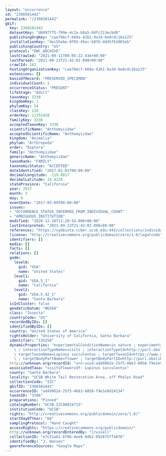 ```yaml
---
layout: "occurrence"
id: "2366581442"
permalink: "/2366581442"
gbif:
  key: 2366581442
  datasetKey: "d6097f75-f99e-4c2a-b8a5-b0fc213ecbd0"
  publishingOrgKey: "cae7b6c7-669a-4261-9a34-6e8cdc16a125"
  installationKey: "4ec55ebe-9f92-45ec-b076-dd45f61003ab"
  publishingCountry: "US"
  protocol: "DWC_ARCHIVE"
  lastCrawled: "2021-09-11T09:05:22.434+00:00"
  lastParsed: "2021-09-23T21:42:02.098+00:00"
  crawlId: 161
  hostingOrganizationKey: "cae7b6c7-669a-4261-9a34-6e8cdc16a125"
  extensions: {}
  basisOfRecord: "PRESERVED_SPECIMEN"
  individualCount: 1
  occurrenceStatus: "PRESENT"
  lifeStage: "Adult"
  taxonKey: 3330
  kingdomKey: 1
  phylumKey: 54
  classKey: 216
  orderKey: 11352458
  familyKey: 3330
  acceptedTaxonKey: 3330
  scientificName: "Anthomyiidae"
  acceptedScientificName: "Anthomyiidae"
  kingdom: "Animalia"
  phylum: "Arthropoda"
  order: "Diptera"
  family: "Anthomyiidae"
  genericName: "Anthomyiidae"
  taxonRank: "FAMILY"
  taxonomicStatus: "ACCEPTED"
  dateIdentified: "2017-01-01T00:00:00"
  decimalLongitude: -119.8817
  decimalLatitude: 34.4226
  stateProvince: "California"
  year: 2017
  month: 3
  day: 9
  eventDate: "2017-03-09T00:00:00"
  issues:
  - "OCCURRENCE_STATUS_INFERRED_FROM_INDIVIDUAL_COUNT"
  - "AMBIGUOUS_INSTITUTION"
  modified: "2020-12-28T11:20:54.000+00:00"
  lastInterpreted: "2021-09-23T21:42:02.098+00:00"
  references: "https://symbiota.ccber.ucsb.edu:443/collections/individual/index.php?occid=135258"
  license: "http://creativecommons.org/publicdomain/zero/1.0/legalcode"
  identifiers: []
  media: []
  facts: []
  relations: []
  gadm:
    level0:
      gid: "USA"
      name: "United States"
    level1:
      gid: "USA.5_1"
      name: "California"
    level2:
      gid: "USA.5.42_1"
      name: "Santa Barbara"
  isInCluster: false
  geodeticDatum: "WGS84"
  class: "Insecta"
  countryCode: "US"
  recordedByIDs: []
  identifiedByIDs: []
  country: "United States of America"
  rightsHolder: "University of California, Santa Barbara"
  identifier: "135258"
  dynamicProperties: "experimentalConditionName=in nature ; experimentalConditionID=http://purl.obolibrary.org/obo/ENVO_01001226\
    \ ; interactionTypeName=visits ; interactionTypeId=http://purl.obolibrary.org/obo/RO_0002618;\
    \ targetTaxonName=Lupinus succulentus ; targetTaxonId=https://www.gbif.org/species/2964314\
    \ ; targetBodyPartName=flower ; targetBodyPartID=http://purl.obolibrary.org/obo/PO_0009046"
  http://unknown.org/recordId: "urn:uuid:ad49962e-25f5-4663-8058-f9e1e9d24134"
  associatedTaxa: "visitsFlowersOf: Lupinus succulentus"
  county: "Santa Barbara"
  locality: "UCSB White Tail Restoration Area, off Phelps Road"
  collectionCode: "IZC"
  gbifID: "2366581442"
  occurrenceID: "ad49962e-25f5-4663-8058-f9e1e9d24134"
  taxonID: "3706"
  preparations: "Pinned"
  catalogNumber: "UCSB-IZC00024715"
  institutionCode: "UCSB"
  rights: "http://creativecommons.org/publicdomain/zero/1.0/"
  startDayOfYear: "68"
  samplingProtocol: "Hand Caught"
  accessRights: "https://creativecommons.org/publicdomain/"
  http://unknown.org/recordEnteredBy: "lrussell"
  collectionID: "e7c51ab1-870b-4ee8-9d62-092875ffa870"
  identifiedBy: "J. Hansen"
  georeferenceSources: "Google Maps"
---
```

